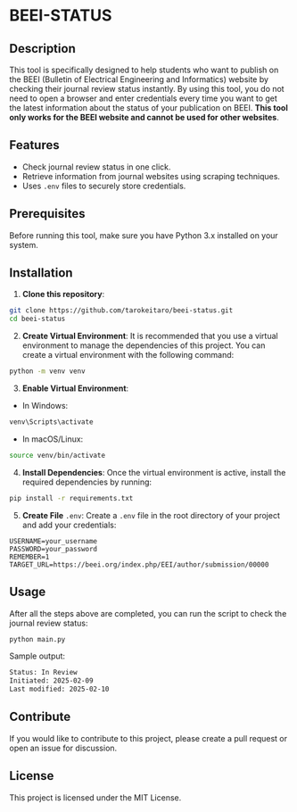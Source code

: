 # BEEI-STATUS
## Description
This tool is specifically designed to help students who want to publish on the BEEI (Bulletin of Electrical Engineering and Informatics) website by checking their journal review status instantly. By using this tool, you do not need to open a browser and enter credentials every time you want to get the latest information about the status of your publication on BEEI. **This tool only works for the BEEI website and cannot be used for other websites**.

## Features
- Check journal review status in one click.
- Retrieve information from journal websites using scraping techniques.
- Uses `.env` files to securely store credentials.
## Prerequisites
Before running this tool, make sure you have Python 3.x installed on your system.

## Installation  
1. **Clone this repository**:

```bash
git clone https://github.com/tarokeitaro/beei-status.git
cd beei-status
```

2. **Create Virtual Environment**:
	It is recommended that you use a virtual environment to manage the dependencies of this project. You can create a virtual environment with the following command:

```bash
python -m venv venv
```

3. **Enable Virtual Environment**:
- In Windows:

```bash
venv\Scripts\activate
```

- In macOS/Linux:

```bash
source venv/bin/activate
```

4. **Install Dependencies**:
	Once the virtual environment is active, install the required dependencies by running:

```bash
pip install -r requirements.txt
```

5. **Create File** `.env`:
	Create a `.env` file in the root directory of your project and add your credentials:

```
USERNAME=your_username
PASSWORD=your_password
REMEMBER=1
TARGET_URL=https://beei.org/index.php/EEI/author/submission/00000
```

## Usage
After all the steps above are completed, you can run the script to check the journal review status:

```bash
python main.py
```
Sample output:
```bash
Status: In Review
Initiated: 2025-02-09
Last modified: 2025-02-10
```

## Contribute
If you would like to contribute to this project, please create a pull request or open an issue for discussion.

## License
This project is licensed under the MIT License.